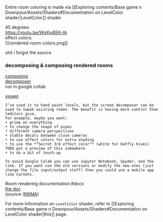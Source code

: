 Entire room coloring is made via [[Exploring contents/Base game n Downpour/Assets/Shaders#Documentation on LevelColor shader|LevelColor]] shader.

  
45 degrees:  
https://youtu.be/WgXjyBE6-IA  
effect colors:  
![[rendered-room-colors.png]]

shit i forgot the source

### decomposing & composing rendered rooms  
[composing](https://nqywadcmwusjqlrg.public.blob.vercel-storage.com/notes/files/lediting/render-edit/Screen_Maker-iuPPf9f6qhusUKxbR7Sng3ZPfh2TdO.ipynb)  
[decomposer](https://nqywadcmwusjqlrg.public.blob.vercel-storage.com/notes/files/lediting/render-edit/Screen_Decomposer-roU2EDl43T7j8AhPBV2QQIfKPOc5Th.ipynb)  
run in google collab

[viewer](https://nqywadcmwusjqlrg.public.blob.vercel-storage.com/notes/files/lediting/render-edit/Level%20Viewer-ZoJp2B2T4gf2Z6chb0tduxxhJakwfF.ipynb)

```
I’ve used it to hand paint levels, but the screen decomposer can be used to tweak existing rooms. The benefit is having more control than leditors give.  
For example, maybe you want:  
• grime on everything  
• to change the shape of pipes  
• different camera perspectives  
• stable decals between close cameras  
• to use effect colors for extra shading  
• to use the *”Secret 3rd effect color”* (white for batfly hives)   
TODO put a preview of this somewhere  
• to do a bit of touch-up

To avoid Google Colab you can use Jupyter Notebook, Spyder, and the like. If you want use the old versions or modify the new ones (just change the file input/output stuff) then you could use a mobile app like Carnets.
```

Room rendering documentation
#docs  
[the doc](https://nqywadcmwusjqlrg.public.blob.vercel-storage.com/notes/files/lediting/render-edit/Manual%20Camera%20Rendering-dRiTNeFHKb6cMFENUkcMmEcMgOu45X.pdf)  
(source: [RWMA](https://discord.com/channels/1083481230839922688/1083483045329375393/1304508041189916714))

For more information on `LevelColor` shader, refer to [[Exploring contents/Base game n Downpour/Assets/Shaders#Documentation on LevelColor shader|this]] page.

